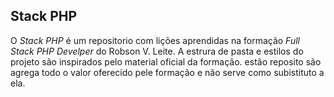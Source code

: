 ## Stack PHP

O _Stack PHP_ é um repositorio com lições aprendidas na formação *Full Stack PHP Develper* do Robson V. Leite. A estrura de pasta e estilos do projeto são inspirados pelo material oficial da formação. estão reposito são agrega todo o valor oferecido pele formação e não serve como subistituto a ela.
